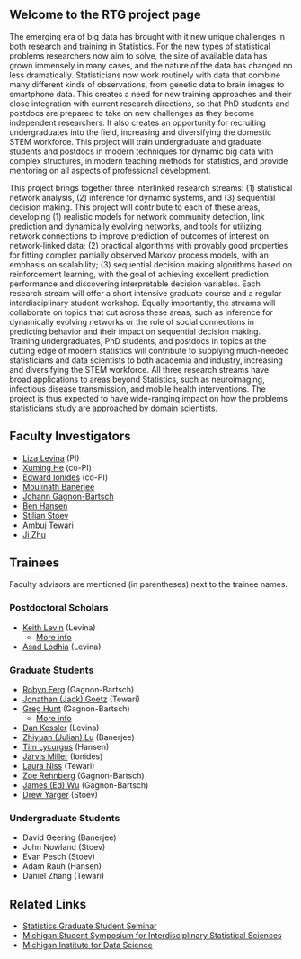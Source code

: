 ## Welcome to the RTG project page

The emerging era of big data has brought with it new unique challenges in both research and training in Statistics. For the new types of statistical problems researchers now aim to solve, the size of available data has grown immensely in many cases, and the nature of the data has changed no less dramatically. Statisticians now work routinely with data that combine many different kinds of observations, from genetic data to brain images to smartphone data. This creates a need for new training approaches and their close integration with current research directions, so that PhD students and postdocs are prepared to take on new challenges as they become independent researchers. It also creates an opportunity for recruiting undergraduates into the field, increasing and diversifying the domestic STEM workforce. This project will train undergraduate and graduate students and postdocs in modern techniques for dynamic big data with complex structures, in modern teaching methods for statistics, and provide mentoring on all aspects of professional development. 

This project brings together three interlinked research streams: (1) statistical network analysis, (2) inference for dynamic systems, and (3) sequential decision making. This project will contribute to each of these areas, developing (1) realistic models for network community detection, link prediction and dynamically evolving networks, and tools for utilizing network connections to improve prediction of outcomes of interest on network-linked data; (2) practical algorithms with provably good properties for fitting complex partially observed Markov process models, with an emphasis on scalability; (3) sequential decision making algorithms based on reinforcement learning, with the goal of achieving excellent prediction performance and discovering interpretable decision variables. Each research stream will offer a short intensive graduate course and a regular interdisciplinary student workshop. Equally importantly, the streams will collaborate on topics that cut across these areas, such as inference for dynamically evolving networks or the role of social connections in predicting behavior and their impact on sequential decision making. Training undergraduates, PhD students, and postdocs in topics at the cutting edge of modern statistics will contribute to supplying much-needed statisticians and data scientists to both academia and industry, increasing and diversifying the STEM workforce. All three research streams have broad applications to areas beyond Statistics, such as neuroimaging, infectious disease transmission, and mobile health interventions. The project is thus expected to have wide-ranging impact on how the problems statisticians study are approached by domain scientists.

## Faculty Investigators

- [Liza Levina](http://dept.stat.lsa.umich.edu/~elevina/) (PI)
- [Xuming He](http://www.xuminghe.com/) (co-PI)
- [Edward Ionides](http://dept.stat.lsa.umich.edu/~ionides/) (co-PI)
- [Moulinath Banerjee](http://dept.stat.lsa.umich.edu/~moulib/)
- [Johann Gagnon-Bartsch](http://dept.stat.lsa.umich.edu/~johanngb/)
- [Ben Hansen](http://dept.stat.lsa.umich.edu/~bbh/)
- [Stilian Stoev](http://dept.stat.lsa.umich.edu/~sstoev/)
- [Ambuj Tewari](https://ambujtewari.github.io/)
- [Ji Zhu](http://dept.stat.lsa.umich.edu/~jizhu/)

## Trainees

Faculty advisors are mentioned (in parentheses) next to the trainee names.

### Postdoctoral Scholars

- [Keith Levin](http://www-personal.umich.edu/~klevin/) (Levina)
  - [More info](levin.md)
- [Asad Lodhia](https://lsa.umich.edu/stats/people/postdoctoral-fellows/AsadLodhia.html) (Levina)

### Graduate Students

- [Robyn Ferg](https://lsa.umich.edu/stats/people/phd-students/fergr.html) (Gagnon-Bartsch)
- [Jonathan (Jack) Goetz](https://lsa.umich.edu/stats/people/phd-students/jonathan-goetz.html) (Tewari)
- [Greg Hunt](http://www.ghunt.info/) (Gagnon-Bartsch)
  - [More info](hunt.md)
- [Dan Kessler](http://www.dankessler.me/) (Levina)
- [Zhiyuan (Julian) Lu](https://lsa.umich.edu/stats/people/phd-students/jlnlu.html) (Banerjee)
- [Tim Lycurgus](https://lsa.umich.edu/stats/people/phd-students/timothy-lycurgus.html) (Hansen)
- [Jarvis Miller](https://lsa.umich.edu/stats/people/phd-students/JarvisMiller.html) (Ionides)
- [Laura Niss](http://lauraniss.com/) (Tewari)
- [Zoe Rehnberg](https://lsa.umich.edu/stats/people/phd-students/ZoeRehnberg.html) (Gagnon-Bartsch)
- [James (Ed) Wu](https://lsa.umich.edu/stats/people/phd-students/james-wu.html) (Gagnon-Bartsch)
- [Drew Yarger](https://lsa.umich.edu/stats/people/phd-students/AndrewYarger.html) (Stoev)

### Undergraduate Students

- David Geering (Banerjee)
- John Nowland (Stoev)
- Evan Pesch (Stoev)
- Adam Rauh (Hansen)
- Daniel Zhang (Tewari)

## Related Links

- [Statistics Graduate Student Seminar](https://sites.google.com/a/umich.edu/statss/)
- [Michigan Student Symposium for Interdisciplinary Statistical Sciences](https://sites.lsa.umich.edu/mssiss/)
- [Michigan Institute for Data Science](https://midas.umich.edu/)
